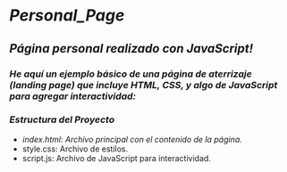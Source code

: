 # **_Personal_Page_**

## **_Página personal realizado con JavaScript!_**

### **_He aquí un ejemplo básico de una página de aterrizaje (landing page) que incluye HTML, CSS, y algo de JavaScript para agregar interactividad:_**

### **_Estructura del Proyecto_**

- _index.html: Archivo principal con el contenido de la página._
- style.css: Archivo de estilos.
- script.js: Archivo de JavaScript para interactividad.
